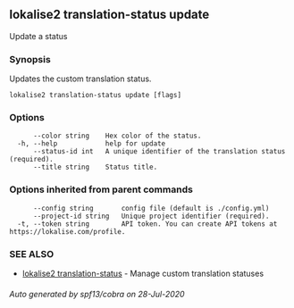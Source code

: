 ## lokalise2 translation-status update

Update a status

### Synopsis

Updates the custom translation status.

```
lokalise2 translation-status update [flags]
```

### Options

```
      --color string    Hex color of the status.
  -h, --help            help for update
      --status-id int   A unique identifier of the translation status (required).
      --title string    Status title.
```

### Options inherited from parent commands

```
      --config string       config file (default is ./config.yml)
      --project-id string   Unique project identifier (required).
  -t, --token string        API token. You can create API tokens at https://lokalise.com/profile.
```

### SEE ALSO

* [lokalise2 translation-status](lokalise2_translation-status.md)	 - Manage custom translation statuses

###### Auto generated by spf13/cobra on 28-Jul-2020
